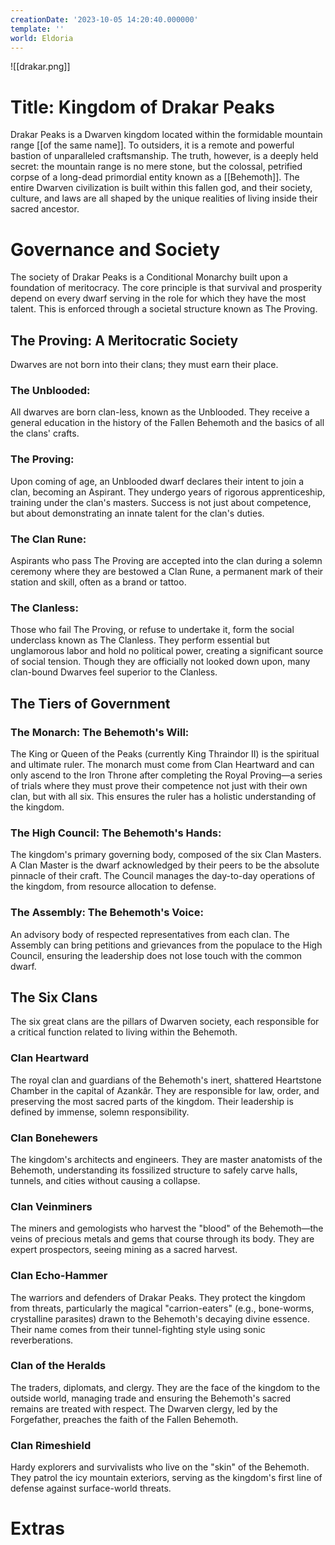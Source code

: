 ```yaml
---
creationDate: '2023-10-05 14:20:40.000000'
template: ''
world: Eldoria
---
```

![[drakar.png]]

# Title: Kingdom of Drakar Peaks

Drakar Peaks is a Dwarven kingdom located within the formidable mountain range [[of the same name]]. To outsiders, it is a remote and powerful bastion of unparalleled craftsmanship. The truth, however, is a deeply held secret: the mountain range is no mere stone, but the colossal, petrified corpse of a long-dead primordial entity known as a [[Behemoth]]. The entire Dwarven civilization is built within this fallen god, and their society, culture, and laws are all shaped by the unique realities of living inside their sacred ancestor.

# Governance and Society

The society of Drakar Peaks is a Conditional Monarchy built upon a foundation of meritocracy. The core principle is that survival and prosperity depend on every dwarf serving in the role for which they have the most talent. This is enforced through a societal structure known as The Proving.

## The Proving: A Meritocratic Society

Dwarves are not born into their clans; they must earn their place.

### The Unblooded:
All dwarves are born clan-less, known as the Unblooded. They receive a general education in the history of the Fallen Behemoth and the basics of all the clans' crafts.
### The Proving:
Upon coming of age, an Unblooded dwarf declares their intent to join a clan, becoming an Aspirant. They undergo years of rigorous apprenticeship, training under the clan's masters. Success is not just about competence, but about demonstrating an innate talent for the clan's duties.
### The Clan Rune:
Aspirants who pass The Proving are accepted into the clan during a solemn ceremony where they are bestowed a Clan Rune, a permanent mark of their station and skill, often as a brand or tattoo.
### The Clanless:
Those who fail The Proving, or refuse to undertake it, form the social underclass known as The Clanless. They perform essential but unglamorous labor and hold no political power, creating a significant source of social tension. Though they are officially not looked down upon, many clan-bound Dwarves feel superior to the Clanless.

## The Tiers of Government

### The Monarch: The Behemoth's Will:
The King or Queen of the Peaks (currently King Thraindor II) is the spiritual and ultimate ruler. The monarch must come from Clan Heartward and can only ascend to the Iron Throne after completing the Royal Proving—a series of trials where they must prove their competence not just with their own clan, but with all six. This ensures the ruler has a holistic understanding of the kingdom.

### The High Council: The Behemoth's Hands:
The kingdom's primary governing body, composed of the six Clan Masters. A Clan Master is the dwarf acknowledged by their peers to be the absolute pinnacle of their craft. The Council manages the day-to-day operations of the kingdom, from resource allocation to defense.

### The Assembly: The Behemoth's Voice:
An advisory body of respected representatives from each clan. The Assembly can bring petitions and grievances from the populace to the High Council, ensuring the leadership does not lose touch with the common dwarf.

## The Six Clans

The six great clans are the pillars of Dwarven society, each responsible for a critical function related to living within the Behemoth.

### Clan Heartward
The royal clan and guardians of the Behemoth's inert, shattered Heartstone Chamber in the capital of Azankâr. They are responsible for law, order, and preserving the most sacred parts of the kingdom. Their leadership is defined by immense, solemn responsibility.
 
### Clan Bonehewers
The kingdom's architects and engineers. They are master anatomists of the Behemoth, understanding its fossilized structure to safely carve halls, tunnels, and cities without causing a collapse.
 
### Clan Veinminers
The miners and gemologists who harvest the "blood" of the Behemoth—the veins of precious metals and gems that course through its body. They are expert prospectors, seeing mining as a sacred harvest.

### Clan Echo-Hammer
The warriors and defenders of Drakar Peaks. They protect the kingdom from threats, particularly the magical "carrion-eaters" (e.g., bone-worms, crystalline parasites) drawn to the Behemoth's decaying divine essence. Their name comes from their tunnel-fighting style using sonic reverberations.

### Clan of the Heralds
The traders, diplomats, and clergy. They are the face of the kingdom to the outside world, managing trade and ensuring the Behemoth's sacred remains are treated with respect. The Dwarven clergy, led by the Forgefather, preaches the faith of the Fallen Behemoth.

### Clan Rimeshield
Hardy explorers and survivalists who live on the "skin" of the Behemoth. They patrol the icy mountain exteriors, serving as the kingdom's first line of defense against surface-world threats.

# Extras

